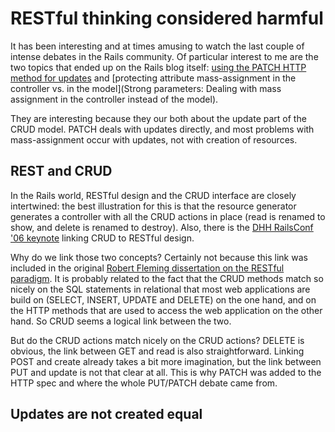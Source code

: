 # RESTful thinking considered harmful

It has been interesting and at times amusing to watch the last couple of intense debates in the Rails community. Of particular interest to me are the two topics that ended up on the Rails blog itself: [using the PATCH HTTP method for updates](http://weblog.rubyonrails.org/2012/2/25/edge-rails-patch-is-the-new-primary-http-method-for-updates/) and [protecting attribute mass-assignment in the controller vs. in the model](Strong parameters: Dealing with mass assignment in the controller instead of the model).

They are interesting because they our both about the update part of the CRUD model. PATCH deals with updates directly, and most problems with mass-assignment occur with updates, not with creation of resources. 

## REST and CRUD

In the Rails world, RESTful design and the CRUD interface are closely intertwined: the best illustration for this is that the resource generator generates a controller with all the CRUD actions in place (read is renamed to show, and delete is renamed to destroy). Also, there is the [DHH RailsConf '06 keynote](http://www.scribemedia.org/2006/07/09/dhh/) linking CRUD to RESTful design.

Why do we link those two concepts? Certainly not because this link was included in the original [Robert Fleming dissertation on the RESTful paradigm](http://www.ics.uci.edu/~fielding/pubs/dissertation/rest_arch_style.htm). It is probably related to the fact that the CRUD methods match so nicely on the SQL statements in relational that most web applications are build on (SELECT, INSERT, UPDATE and DELETE) on the one hand, and on the HTTP methods that are used to access the web application on the other hand. So CRUD seems a logical link between the two.

But do the CRUD actions match nicely on the CRUD actions? DELETE is obvious, the link between GET and read is also straightforward. Linking POST and create already takes a bit more imagination, but the link between PUT and update is not that clear at all. This is why PATCH was added to the HTTP spec and where the whole PUT/PATCH debate came from.

## Updates are not created equal


